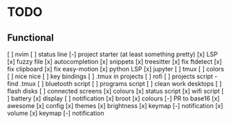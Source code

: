 # TODO

## Functional
  [ ] nvim
    [ ] status line
    [-] project starter (at least something pretty)
    [x] LSP
    [x] fuzzy file
    [x] autocompletion
    [x] snippets
    [x] treesitter
    [x] fix ftdetect
    [x] fix clipboard
    [x] fix easy-motion
    [x] python LSP
    [x] jupyter
  [ ] tmux
    [ ] colors
    [ ] nice nice
    [ ] key bindings
    [ ] .tmux in projects
  [ ] rofi
    [ ] projects script - find .tmux
    [ ] bluetooth script
    [ ] programs script
    [ ] clean work desktops
    [ ] flash disks
    [ ] connected screens
    [x] colours
    [x] status script
    [x] wifi script
  [ ] battery
    [x] display
    [ ] notification
  [x] broot
    [x] colours
    [-] PR to base16
  [x] awesome
    [x] config
    [x] themes
  [x] brightness
    [x] keymap
    [-] notification
  [x] volume
    [x] keymap
    [-] notification
